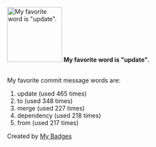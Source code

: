 <img src="https://my-badges.github.io/my-badges/favorite-word.png" alt="My favorite word is &quot;update&quot;." title="My favorite word is &quot;update&quot;." width="128">
<strong>My favorite word is &quot;update&quot;.</strong>
<br><br>

My favorite commit message words are:

1. update (used 465 times)
2. to (used 348 times)
3. merge (used 227 times)
4. dependency (used 218 times)
5. from (used 217 times)


Created by <a href="https://github.com/my-badges/my-badges">My Badges</a>